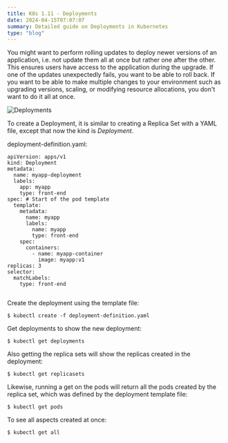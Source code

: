 ```yaml
---
title: K8s 1.11 - Deployments
date: 2024-04-15T07:07:07
summary: Detailed guide on Deployments in Kubernetes
type: "blog"
---
```

You might want to perform rolling updates to deploy newer versions of an application, i.e. not update them all at once but rather one after the other. This ensures users have access to the application during the upgrade. If one of the updates unexpectedly fails, you want to be able to roll back. If you want to be able to make multiple changes to your environment such as upgrading versions, scaling, or modifying resource allocations, you don't want to do it all at once.

![Deployments](/images/kubernetes/diagrams/1-11-1-deployments.png)

To create a Deployment, it is similar to creating a Replica Set with a YAML file, except that now the kind is *Deployment*.

deployment-definition.yaml:
  ```
  apiVersion: apps/v1
  kind: Deployment
  metadata:
    name: myapp-deployment
    labels:
      app: myapp
      type: front-end
  spec: # Start of the pod template
    template: 
      metadata:
	    name: myapp
        labels:
          name: myapp
          type: front-end
      spec:
        containers:
          - name: myapp-container
            image: myapp:v1
  replicas: 3
  selector:
    matchLabels:
      type: front-end
        
  ```

Create the deployment using the template file:
  ```
  $ kubectl create -f deployment-definition.yaml
  ```

Get deployments to show the new deployment:
  ```
  $ kubectl get deployments
  ```

Also getting the replica sets will show the replicas created in the deployment:
  ```
  $ kubectl get replicasets
  ```

Likewise, running a get on the pods will return all the pods created by the replica set, which was defined by the deployment template file:
  ```
  $ kubectl get pods
  ```

To see all aspects created at once:
  ```
  $ kubectl get all
  ```